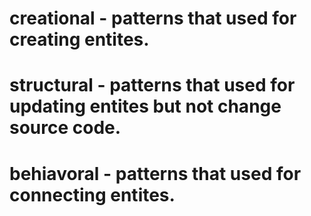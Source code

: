 # creational - patterns that used for creating entites.
# structural - patterns that used for updating entites but not change source code.
# behiavoral - patterns that used for connecting entites.